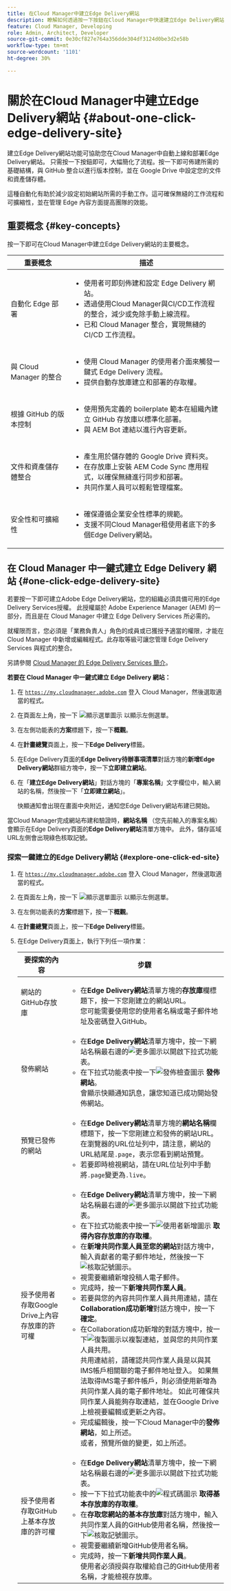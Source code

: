 ```yaml
---
title: 在Cloud Manager中建立Edge Delivery網站
description: 瞭解如何透過按一下按鈕在Cloud Manager中快速建立Edge Delivery網站。
feature: Cloud Manager, Developing
role: Admin, Architect, Developer
source-git-commit: 0e30cf827e764a356dde304df3124d0be3d2e58b
workflow-type: tm+mt
source-wordcount: '1101'
ht-degree: 30%

---
```



# 關於在Cloud Manager中建立Edge Delivery網站 {#about-one-click-edge-delivery-site}

建立Edge Delivery網站功能可協助您在Cloud Manager中自動上線和部署Edge Delivery網站。 只需按一下按鈕即可，大幅簡化了流程。按一下即可佈建所需的基礎結構，與 GitHub 整合以進行版本控制，並在 Google Drive 中設定您的文件和資產儲存體。

這種自動化有助於減少設定初始網站所需的手動工作。這可確保無縫的工作流程和可擴縮性，並在管理 Edge 內容方面提高團隊的效能。

## 重要概念 {#key-concepts}

按一下即可在Cloud Manager中建立Edge Delivery網站的主要概念。

| 重要概念 | 描述 |
| --- | --- |
| 自動化 Edge 部署 | <ul><li>使用者可即刻佈建和設定 Edge Delivery 網站。</li><li>透過使用Cloud Manager與CI/CD工作流程的整合，減少或免除手動上線流程。</li><li>已和 Cloud Manager 整合，實現無縫的 CI/CD 工作流程。</li></ul> |
| 與 Cloud Manager 的整合 | <ul><li>使用 Cloud Manager 的使用者介面來觸發一鍵式 Edge Delivery 流程。</li><li>提供自動存放庫建立和部署的存取權。</li></ul> |
| 根據 GitHub 的版本控制 | <ul><li>使用預先定義的 boilerplate 範本在組織內建立 GitHub 存放庫以標準化部署。</li><li>與 AEM Bot 連結以進行內容更新。</li></ul> |
| 文件和資產儲存體整合 | <ul><li>產生用於儲存體的 Google Drive 資料夾。<li>在存放庫上安裝 AEM Code Sync 應用程式，以確保無縫進行同步和部署。</li></li><li>共同作業人員可以輕鬆管理檔案。</li></ul> |
| 安全性和可擴縮性 | <ul><li>確保遵循企業安全性標準的規範。</li><li>支援不同Cloud Manager租使用者底下的多個Edge Delivery網站。</li></ul> |

<!-- >
## Practical use cases {#use-cases}

| Use case | Description |
| --- | --- |
| Website and application deployment | <ul><li>Automate the hosting and delivery of static or dynamic sites.</li><li>Ensure fast performance through edge caching. </li></ul> |
| API gateway and content delivery | <ul><li>Optimize API responses by caching data at the edge.</li><li>Reduce backend load and improved response times. </li></ul> |
| Real-time content updates | <ul><li>Instant deployment of new content across edge locations.</li><li>Support integration with automated content pipelines. </li></ul> |
| Edge computing workloads | <ul><li>Support serverless computing to process workloads closer to users.</li><li>Reduce latency and enhance performance. </li></ul> |
| Security and governance | <ul><li>Security is provided with integrated DDoS (Distributed Denial of Service) protection and WAF (Web Application Firewall) integration.</li><li>Ensure that content is delivered securely through TLS (Transport Security Layer) encryption. </li></ul> |
-->

## 在 Cloud Manager 中一鍵式建立 Edge Delivery 網站 {#one-click-edge-delivery-site}

若要按一下即可建立Adobe Edge Delivery網站，您的組織必須具備可用的Edge Delivery Services授權。 此授權屬於 Adob&#x200B;&#x200B;e Experience Manager (AEM) 的一部分，而且是在 Cloud Manager 中建立 Edge Delivery Services 所必需的。

就權限而言，您必須是「業務負責人」角色的成員或已獲授予適當的權限，才能在 Cloud Manager 中新增或編輯程式。此存取等級可讓您管理 Edge Delivery Services 與程式的整合。

另請參閱 [Cloud Manager 的 Edge Delivery Services 簡介](/help/implementing/cloud-manager/edge-delivery/introduction-to-edge-delivery-services.md)。

<!-- PROPER AEM BOT CONFIGURATIONS MUST BE IN PLACE FIRST FOR AUTOMATIC CONTENT UPDATES? TRUE or FALSE? -->

**若要在 Cloud Manager 中一鍵式建立 Edge Delivery 網站：**

1. 在 [`https://my.cloudmanager.adobe.com`](https://my.cloudmanager.adobe.com/) 登入 Cloud Manager，然後選取適當的程式。
1. 在頁面左上角，按一下 ![顯示選單圖示](https://spectrum.adobe.com/static/icons/workflow_18/Smock_ShowMenu_18_N.svg) 以顯示左側選單。
1. 在左側功能表的&#x200B;**方案**&#x200B;標題下，按一下&#x200B;**概觀**。
1. 在&#x200B;**計畫總覽**&#x200B;頁面上，按一下&#x200B;**Edge Delivery**&#x200B;標籤。
1. 在Edge Delivery頁面的&#x200B;**Edge Delivery待辦事項清單**&#x200B;對話方塊的&#x200B;**新增Edge Delivery網站**&#x200B;群組方塊中，按一下&#x200B;**立即建立網站**。
1. 在「**建立Edge Delivery網站**」對話方塊的「**專案名稱**」文字欄位中，輸入網站的名稱，然後按一下「**立即建立網站**」。

   快顯通知會出現在畫面中央附近，通知您Edge Delivery網站布建已開始。

當Cloud Manager完成網站布建和驗證時，**網站名稱** （您先前輸入的專案名稱）會顯示在Edge Delivery頁面的&#x200B;**Edge Delivery網站**&#x200B;清單方塊中。 此外，儲存區域URL左側會出現綠色核取記號。


### 探索一鍵建立的Edge Delivery網站 {#explore-one-click-ed-site}

1. 在 [`https://my.cloudmanager.adobe.com`](https://my.cloudmanager.adobe.com/) 登入 Cloud Manager，然後選取適當的程式。
1. 在頁面左上角，按一下 ![顯示選單圖示](https://spectrum.adobe.com/static/icons/workflow_18/Smock_ShowMenu_18_N.svg) 以顯示左側選單。
1. 在左側功能表的&#x200B;**方案**&#x200B;標題下，按一下&#x200B;**概觀**。
1. 在&#x200B;**計畫總覽**&#x200B;頁面上，按一下&#x200B;**Edge Delivery**&#x200B;標籤。
1. 在Edge Delivery頁面上，執行下列任一項作業：

   | 要探索的內容 | 步驟 |
   | --- | --- |
   | 網站的GitHub存放庫 | <ul><li>在&#x200B;**Edge Delivery網站**&#x200B;清單方塊的&#x200B;**存放庫**&#x200B;欄標題下，按一下您剛建立的網站URL。<br>您可能需要使用您的使用者名稱或電子郵件地址及密碼登入GitHub。</li> |
   | 發佈網站 | <ul><li> 在&#x200B;**Edge Delivery網站**&#x200B;清單方塊中，按一下網站名稱最右邊的![更多圖示](https://spectrum.adobe.com/static/icons/workflow_18/Smock_More_18_N.svg)以開啟下拉式功能表。</li><li>在下拉式功能表中按一下![發佈檢查圖示](https://spectrum.adobe.com/static/icons/workflow_18/Smock_PublishCheck_18_N.svg) **發佈網站**。<br>會顯示快顯通知訊息，讓您知道已成功開始發佈網站。</li></ul> |
   | 預覽已發佈的網站 | <ul><li>在&#x200B;**Edge Delivery網站**&#x200B;清單方塊的&#x200B;**網站名稱**&#x200B;欄標題下，按一下您剛建立和發佈的網站URL。<br>在瀏覽器的URL位址列中，請注意，網站的URL結尾是`.page`，表示您看到網站預覽。</li><li>若要即時檢視網站，請在URL位址列中手動將`.page`變更為`.live`。</li></ul> |
   | 授予使用者存取Google Drive上內容存放庫的許可權 | <ul><li> 在&#x200B;**Edge Delivery網站**&#x200B;清單方塊中，按一下網站名稱最右邊的![更多圖示](https://spectrum.adobe.com/static/icons/workflow_18/Smock_More_18_N.svg)以開啟下拉式功能表。</li><li>在下拉式功能表中按一下![使用者新增圖示](https://spectrum.adobe.com/static/icons/workflow_18/Smock_UsersAdd_18_N.svg) **取得內容存放庫的存取權**。</li><li>在&#x200B;**新增共同作業人員至您的網站**&#x200B;對話方塊中，輸入貢獻者的電子郵件地址，然後按一下![核取記號圖示](https://spectrum.adobe.com/static/icons/workflow_18/Smock_Checkmark_18_N.svg)。</li><li>視需要繼續新增投稿人電子郵件。</li><li>完成時，按一下&#x200B;**新增共同作業人員**。</li><li>若要與您的內容共同作業人員共用連結，請在&#x200B;**Collaboration成功新增**&#x200B;對話方塊中，按一下&#x200B;**確定**。</li><li>在Collaboration成功新增的對話方塊中，按一下![復製圖示](https://spectrum.adobe.com/static/icons/workflow_18/Smock_Copy_18_N.svg)以複製連結，並與您的共同作業人員共用。<br>共用連結前，請確認共同作業人員是以與其IMS帳戶相關聯的電子郵件地址登入。 如果無法取得IMS電子郵件帳戶，則必須使用新增為共同作業人員的電子郵件地址。 如此可確保共同作業人員能夠存取連結，並在Google Drive上檢視要編輯或更新之內容。</li><li>完成編輯後，按一下Cloud Manager中的&#x200B;**發佈網站**，如上所述。<br>或者，預覽所做的變更，如上所述。</li></ul> |
   | 授予使用者存取GitHub上基本存放庫的許可權 | <ul><li> 在&#x200B;**Edge Delivery網站**&#x200B;清單方塊中，按一下網站名稱最右邊的![更多圖示](https://spectrum.adobe.com/static/icons/workflow_18/Smock_More_18_N.svg)以開啟下拉式功能表。</li><li>按一下下拉式功能表中的![程式碼圖示](https://spectrum.adobe.com/static/icons/workflow_18/Smock_Code_18_N.svg) **取得基本存放庫的存取權**。</li><li>在&#x200B;**存取您網站的基本存放庫**&#x200B;對話方塊中，輸入共同作業人員的GitHub使用者名稱，然後按一下![核取記號圖示](https://spectrum.adobe.com/static/icons/workflow_18/Smock_Checkmark_18_N.svg)。</li><li>視需要繼續新增GitHub使用者名稱。</li><li>完成時，按一下&#x200B;**新增共同作業人員**。</li>使用者必須授與存取權給自己的GitHub使用者名稱，才能檢視存放庫。 |




